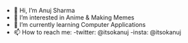 - 👋 Hi, I’m Anuj Sharma
- 👀 I’m interested in Anime & Making Memes
- 🌱 I’m currently learning Computer Applications 
- 📫 How to reach me:
   -twitter: @itsokanuj 
   -insta: @itsokanuj

<!---
Anuj Shrama /itsokanuj is a ✨ special ✨ repository because its `README.md` (this file) appears on your GitHub profile.
You can click the Preview link to take a look at your changes.
--->
